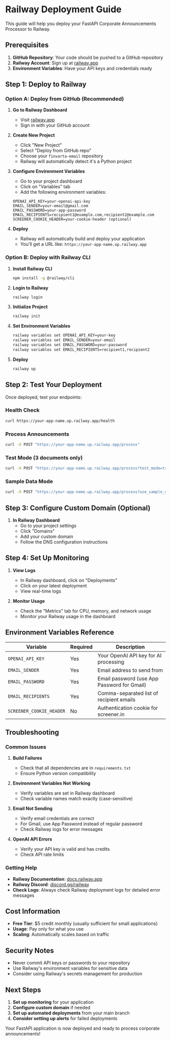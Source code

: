 # Railway Deployment Guide

This guide will help you deploy your FastAPI Corporate Announcements Processor to Railway.

## Prerequisites

1. **GitHub Repository**: Your code should be pushed to a GitHub repository
2. **Railway Account**: Sign up at [railway.app](https://railway.app)
3. **Environment Variables**: Have your API keys and credentials ready

## Step 1: Deploy to Railway

### Option A: Deploy from GitHub (Recommended)

1. **Go to Railway Dashboard**
   - Visit [railway.app](https://railway.app)
   - Sign in with your GitHub account

2. **Create New Project**
   - Click "New Project"
   - Select "Deploy from GitHub repo"
   - Choose your `finvarta-email` repository
   - Railway will automatically detect it's a Python project

3. **Configure Environment Variables**
   - Go to your project dashboard
   - Click on "Variables" tab
   - Add the following environment variables:

   ```
   OPENAI_API_KEY=your-openai-api-key
   EMAIL_SENDER=your-email@gmail.com
   EMAIL_PASSWORD=your-app-password
   EMAIL_RECIPIENTS=recipient1@example.com,recipient2@example.com
   SCREENER_COOKIE_HEADER=your-cookie-header (optional)
   ```

4. **Deploy**
   - Railway will automatically build and deploy your application
   - You'll get a URL like: `https://your-app-name.up.railway.app`

### Option B: Deploy with Railway CLI

1. **Install Railway CLI**
   ```bash
   npm install -g @railway/cli
   ```

2. **Login to Railway**
   ```bash
   railway login
   ```

3. **Initialize Project**
   ```bash
   railway init
   ```

4. **Set Environment Variables**
   ```bash
   railway variables set OPENAI_API_KEY=your-key
   railway variables set EMAIL_SENDER=your-email
   railway variables set EMAIL_PASSWORD=your-password
   railway variables set EMAIL_RECIPIENTS=recipient1,recipient2
   ```

5. **Deploy**
   ```bash
   railway up
   ```

## Step 2: Test Your Deployment

Once deployed, test your endpoints:

### Health Check
```bash
curl https://your-app-name.up.railway.app/health
```

### Process Announcements
```bash
curl -X POST "https://your-app-name.up.railway.app/process"
```

### Test Mode (3 documents only)
```bash
curl -X POST "https://your-app-name.up.railway.app/process?test_mode=true"
```

### Sample Data Mode
```bash
curl -X POST "https://your-app-name.up.railway.app/process?use_sample_data=true"
```

## Step 3: Configure Custom Domain (Optional)

1. **In Railway Dashboard**
   - Go to your project settings
   - Click "Domains"
   - Add your custom domain
   - Follow the DNS configuration instructions

## Step 4: Set Up Monitoring

1. **View Logs**
   - In Railway dashboard, click on "Deployments"
   - Click on your latest deployment
   - View real-time logs

2. **Monitor Usage**
   - Check the "Metrics" tab for CPU, memory, and network usage
   - Monitor your Railway usage in the dashboard

## Environment Variables Reference

| Variable | Required | Description |
|----------|----------|-------------|
| `OPENAI_API_KEY` | Yes | Your OpenAI API key for AI processing |
| `EMAIL_SENDER` | Yes | Email address to send from |
| `EMAIL_PASSWORD` | Yes | Email password (use App Password for Gmail) |
| `EMAIL_RECIPIENTS` | Yes | Comma-separated list of recipient emails |
| `SCREENER_COOKIE_HEADER` | No | Authentication cookie for screener.in |

## Troubleshooting

### Common Issues

1. **Build Failures**
   - Check that all dependencies are in `requirements.txt`
   - Ensure Python version compatibility

2. **Environment Variables Not Working**
   - Verify variables are set in Railway dashboard
   - Check variable names match exactly (case-sensitive)

3. **Email Not Sending**
   - Verify email credentials are correct
   - For Gmail, use App Password instead of regular password
   - Check Railway logs for error messages

4. **OpenAI API Errors**
   - Verify your API key is valid and has credits
   - Check API rate limits

### Getting Help

- **Railway Documentation**: [docs.railway.app](https://docs.railway.app)
- **Railway Discord**: [discord.gg/railway](https://discord.gg/railway)
- **Check Logs**: Always check Railway deployment logs for detailed error messages

## Cost Information

- **Free Tier**: $5 credit monthly (usually sufficient for small applications)
- **Usage**: Pay only for what you use
- **Scaling**: Automatically scales based on traffic

## Security Notes

- Never commit API keys or passwords to your repository
- Use Railway's environment variables for sensitive data
- Consider using Railway's secrets management for production

## Next Steps

1. **Set up monitoring** for your application
2. **Configure custom domain** if needed
3. **Set up automated deployments** from your main branch
4. **Consider setting up alerts** for failed deployments

Your FastAPI application is now deployed and ready to process corporate announcements!
